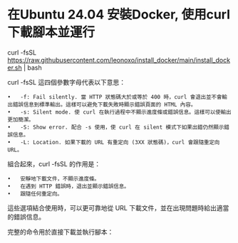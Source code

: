 # 在Ubuntu 24.04 安裝Docker, 使用curl下載腳本並運行
curl -fsSL https://raw.githubusercontent.com/leonoxo/install_docker/main/install_docker.sh | bash

curl -fsSL 這四個參數字母代表以下意思：

	•	-f: Fail silently. 當 HTTP 狀態碼大於或等於 400 時，curl 會退出並不會輸出錯誤信息到標準輸出。這樣可以避免下載失敗時顯示錯誤頁面的 HTML 內容。
	•	-s: Silent mode. 使 curl 在執行過程中不顯示進度條或錯誤信息。這樣可以使輸出更加簡潔。
	•	-S: Show error. 配合 -s 使用，使 curl 在 silent 模式下如果出錯仍然顯示錯誤信息。
	•	-L: Location. 如果下載的 URL 有重定向 (3XX 狀態碼)，curl 會跟隨重定向 URL。

組合起來，curl -fsSL 的作用是：

	•	安靜地下載文件，不顯示進度條。
	•	在遇到 HTTP 錯誤時，退出並顯示錯誤信息。
	•	跟隨任何重定向。

這些選項結合使用時，可以更可靠地從 URL 下載文件，並在出現問題時給出適當的錯誤信息。

完整的命令用於直接下載並執行腳本：

